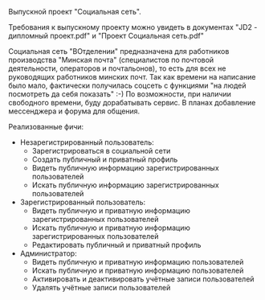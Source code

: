 <p>Выпускной проект "Социальная сеть".</p>
<p>Требования к выпускному проекту можно увидеть в документах "JD2 - дипломный проект.pdf" и "Проект Социальная сеть.pdf"</p>
<p>Социальная сеть "ВОтделении" предназначена для работников производства "Минская почта" (специалистов 
по почтовой деятельности, операторов и почтальонов), то есть для всех не руководящих работников минских почт.
Так как времени на написание было мало, фактически получилась соцсеть с функциями "на людей посмотреть 
да себя показать" :-) По возможности, при наличии свободного времени, буду дорабатывать сервис. В планах добавление 
мессенджера и форума для общения.</p>
Реализованные фичи:
<ul>
    <li>Незарегистрированный пользователь:
        <ul>
            <li>Зарегистрироваться в социальной сети</li>
            <li>Создать публичный и приватный профиль</li>
            <li>Видеть публичную информацию зарегистрированных пользователей</li>
            <li>Искать публичную информацию зарегистрированных пользователей</li>
        </ul>
    </li>
    <li>Зарегистрированный пользователь:
        <ul>
            <li>Видеть публичную и приватную информацию зарегистрированных пользователей</li>
            <li>Искать публичную и приватную информацию зарегистрированных пользователей</li>
            <li>Редактировать публичный и приватный профиль</li>
        </ul>
    </li>
    <li>Администратор:
        <ul>
            <li>Видеть публичную и приватную информацию пользователей</li>
            <li>Искать публичную и приватную информацию пользователей</li>
            <li>Активировать и деактивировать учётные записи пользователей</li>
            <li>Удалять учётные записи пользователей</li>
        </ul>
    </li>
</ul>